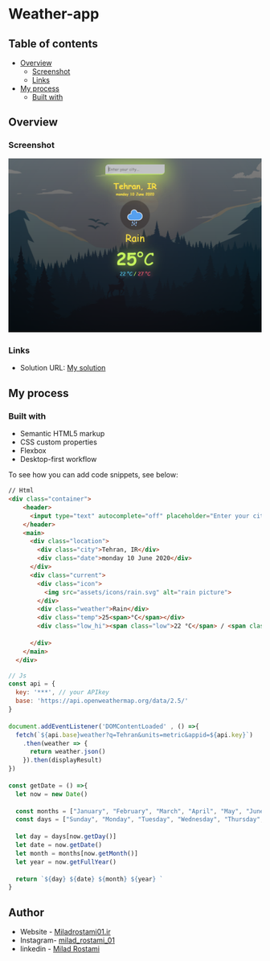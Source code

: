 # Weather-app
## Table of contents

- [Overview](#overview)
  - [Screenshot](#screenshot)
  - [Links](#links)
- [My process](#my-process)
  - [Built with](#built-with)

## Overview

### Screenshot

![](./design/ScreenShot.png)


### Links

- Solution URL: [My solution](https://github.com/MiladRostami01/Weather-app)

## My process

### Built with

- Semantic HTML5 markup
- CSS custom properties
- Flexbox
- Desktop-first workflow

To see how you can add code snippets, see below:

```html
// Html
<div class="container">
    <header>
      <input type="text" autocomplete="off" placeholder="Enter your city..." class="search-box">
    </header>
    <main>
      <div class="location">
        <div class="city">Tehran, IR</div>
        <div class="date">monday 10 June 2020</div>
      </div>
      <div class="current">
        <div class="icon">
          <img src="assets/icons/rain.svg" alt="rain picture">
        </div>
        <div class="weather">Rain</div>
        <div class="temp">25<span>°C</span></div>
        <div class="low_hi"><span class="low">22 °C</span> / <span class="hi">27 °C</span> </div>

      </div>
    </main>
  </div>
```
```js
// Js
const api = {
  key: '***', // your APIkey 
  base: 'https://api.openweathermap.org/data/2.5/'
}

document.addEventListener('DOMContentLoaded' , () =>{
  fetch(`${api.base}weather?q=Tehran&units=metric&appid=${api.key}`)
    .then(weather => {
      return weather.json()
    }).then(displayResult)
})

const getDate = () =>{
  let now = new Date()

  const months = ["January", "February", "March", "April", "May", "June", "July", "August", "September", "October", "November", "December"];
  const days = ["Sunday", "Monday", "Tuesday", "Wednesday", "Thursday", "Friday", "Saturday"];

  let day = days[now.getDay()]
  let date = now.getDate()
  let month = months[now.getMonth()]
  let year = now.getFullYear()

  return `${day} ${date} ${month} ${year} `
}
```

## Author

- Website - [Miladrostami01.ir](https://miladrostami01.ir/)
- Instagram- [milad_rostami_01](https://www.instagram.com/milad_rostami_01/)
- linkedin - [Milad Rostami](https://www.linkedin.com/in/miladrostami01/)
